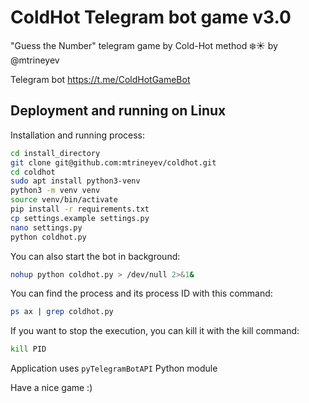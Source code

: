 # ColdHot Telegram bot game v3.0
"Guess the Number" telegram game by Cold-Hot method ❄️☀️ by @mtrineyev

Telegram bot https://t.me/ColdHotGameBot

## Deployment and running on Linux
Installation and running process:
```bash
cd install_directory
git clone git@github.com:mtrineyev/coldhot.git
cd coldhot
sudo apt install python3-venv
python3 -m venv venv
source venv/bin/activate
pip install -r requirements.txt
cp settings.example settings.py
nano settings.py
python coldhot.py
```
You can also start the bot in background:
```bash
nohup python coldhot.py > /dev/null 2>&1&
```
You can find the process and its process ID with this command:
```bash
ps ax | grep coldhot.py
```
If you want to stop the execution, you can kill it with the kill command:
```bash
kill PID
```

Application uses `pyTelegramBotAPI` Python module

Have a nice game :)
